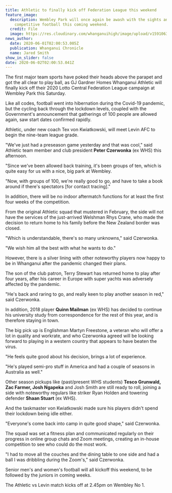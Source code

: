 ```yaml
---
title: Athletic to finally kick off Federation League this weekend
feature_image:
  description: Wembley Park will once again be awash with the sights and sounds of
    competitive football this coming weekend.
  credit: File
  image: https://res.cloudinary.com/whanganuihigh/image/upload/v1591063391/News/Athletics._WHS_players._Chron_1.6.20.jpg
news_author:
  date: 2020-06-01T02:00:53.005Z
  publication: Whanganui Chronicle
  name: Jared Smith
show_in_slider: false
date: 2020-06-02T02:00:53.041Z
---
```

The first major team sports have poked their heads above the parapet and got the all clear to play ball, as GJ Gardner Homes Whanganui Athletic will finally kick off their 2020 Lotto Central Federation League campaign at Wembley Park this Saturday.

Like all codes, football went into hibernation during the Covid-19 pandemic, but the cycling back through the lockdown levels, coupled with the Government's announcement that gatherings of 100 people are allowed again, saw start dates confirmed rapidly.

Athletic, under new coach Tex von Kwiatkowski, will meet Levin AFC to begin the nine-team league grade.

"We've just had a preseason game yesterday and that was cool," said Athletic team member and club president **Peter Czerwonka** (ex WHS) this afternoon.

"Since we've been allowed back training, it's been groups of ten, which is quite easy for us with a nice, big park at Wembley.

"Now, with groups of 100, we're really good to go, and have to take a book around if there's spectators [for contact tracing]."

In addition, there will be no indoor aftermatch functions for at least the first four weeks of the competition.

From the original Athletic squad that mustered in February, the side will not have the services of the just-arrived Welshman Rhys Crane, who made the decision to return home to his family before the New Zealand border was closed.

"Which is understandable, there's so many unknowns," said Czerwonka.

"We wish him all the best with what he wants to do."

However, there is a silver lining with other noteworthy players now happy to be in Whanganui after the pandemic changed their plans.

The son of the club patron, Terry Stewart has returned home to play after four years, after his career in Europe with super yachts was adversely affected by the pandemic.

"He's back and raring to go, and really keen to play another season in red," said Czerwonka.

In addition, 2018 player **Quinn Mailman** (ex WHS) has decided to continue his university study from correspondence for the rest of this year, and is therefore staying in town.

The big pick up is Englishman Martyn Freestone, a veteran who will offer a lot in quality and workrate, and who Czerwonka agreed will be looking forward to playing in a western country that appears to have beaten the virus.

"He feels quite good about his decision, brings a lot of experience.

"He's played semi-pro stuff in America and had a couple of seasons in Australia as well."

Other season pickups like (past/present WHS students) **Tesco Grunwald, Zac Farmer, Josh Ngapeka** and Josh Smith are still ready to roll, joining a side with noteworthy regulars like striker Ryan Holden and towering defender **Shaan Stuart** (ex WHS).

And the taskmaster von Kwiatkowski made sure his players didn't spend their lockdown being idle either.

"Everyone's come back into camp in quite good shape," said Czerwonka.

The squad was set a fitness plan and communicated regularly on their progress in online group chats and Zoom meetings, creating an in-house competition to see who could do the most work.

"I had to move all the couches and the dining table to one side and had a ball I was dribbling during the Zoom's," said Czerwonka.

Senior men's and women's football will all kickoff this weekend, to be followed by the juniors in coming weeks.

The Athletic vs Levin match kicks off at 2.45pm on Wembley No 1.